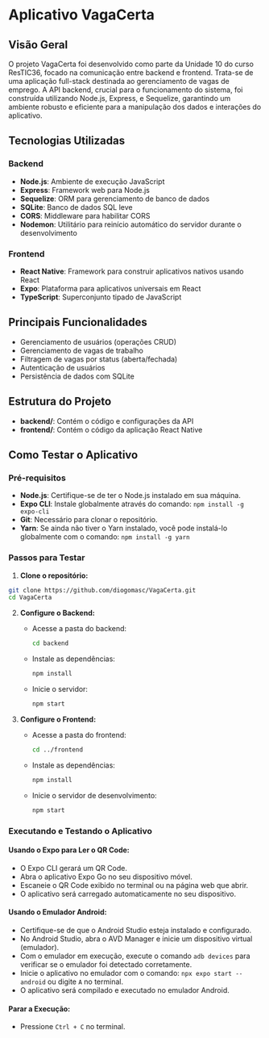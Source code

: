 # Aplicativo VagaCerta

## Visão Geral

O projeto VagaCerta foi desenvolvido como parte da Unidade 10 do curso ResTIC36, focado na comunicação entre backend e frontend. Trata-se de uma aplicação full-stack destinada ao gerenciamento de vagas de emprego. A API backend, crucial para o funcionamento do sistema, foi construída utilizando Node.js, Express, e Sequelize, garantindo um ambiente robusto e eficiente para a manipulação dos dados e interações do aplicativo.

## Tecnologias Utilizadas

### Backend

- **Node.js**: Ambiente de execução JavaScript
- **Express**: Framework web para Node.js
- **Sequelize**: ORM para gerenciamento de banco de dados
- **SQLite**: Banco de dados SQL leve
- **CORS**: Middleware para habilitar CORS
- **Nodemon**: Utilitário para reinício automático do servidor durante o desenvolvimento

### Frontend

- **React Native**: Framework para construir aplicativos nativos usando React
- **Expo**: Plataforma para aplicativos universais em React
- **TypeScript**: Superconjunto tipado de JavaScript

## Principais Funcionalidades

- Gerenciamento de usuários (operações CRUD)
- Gerenciamento de vagas de trabalho
- Filtragem de vagas por status (aberta/fechada)
- Autenticação de usuários
- Persistência de dados com SQLite

## Estrutura do Projeto

- **backend/**: Contém o código e configurações da API
- **frontend/**: Contém o código da aplicação React Native

## Como Testar o Aplicativo

### Pré-requisitos

- **Node.js**: Certifique-se de ter o Node.js instalado em sua máquina.
- **Expo CLI**: Instale globalmente através do comando: `npm install -g expo-cli`
- **Git**: Necessário para clonar o repositório.
- **Yarn**: Se ainda não tiver o Yarn instalado, você pode instalá-lo globalmente com o comando: `npm install -g yarn`

### Passos para Testar

1. **Clone o repositório:**

```sh
git clone https://github.com/diogomasc/VagaCerta.git
cd VagaCerta
```

2. **Configure o Backend:**

   - Acesse a pasta do backend:

     ```sh
     cd backend
     ```

   - Instale as dependências:

     ```sh
     npm install
     ```

   - Inicie o servidor:
     ```sh
     npm start
     ```

3. **Configure o Frontend:**

   - Acesse a pasta do frontend:

     ```sh
     cd ../frontend
     ```

   - Instale as dependências:

     ```sh
     npm install
     ```

   - Inicie o servidor de desenvolvimento:
     ```sh
     npm start
     ```

### Executando e Testando o Aplicativo

#### Usando o Expo para Ler o QR Code:

- O Expo CLI gerará um QR Code.
- Abra o aplicativo Expo Go no seu dispositivo móvel.
- Escaneie o QR Code exibido no terminal ou na página web que abrir.
- O aplicativo será carregado automaticamente no seu dispositivo.

#### Usando o Emulador Android:

- Certifique-se de que o Android Studio esteja instalado e configurado.
- No Android Studio, abra o AVD Manager e inicie um dispositivo virtual (emulador).
- Com o emulador em execução, execute o comando `adb devices` para verificar se o emulador foi detectado corretamente.
- Inicie o aplicativo no emulador com o comando: `npx expo start --android` ou digite `A` no terminal.
- O aplicativo será compilado e executado no emulador Android.

#### Parar a Execução:

- Pressione `Ctrl + C` no terminal.

